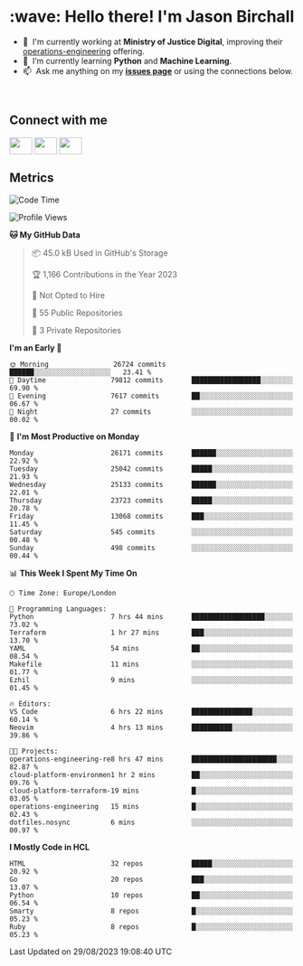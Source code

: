 <h1 align="left" id="jason-title">:wave: Hello there! I'm Jason Birchall</h1>

- :office: &nbsp;I'm currently working at **Ministry of Justice Digital**, improving their [operations-engineering](https://github.com/ministryofjustice/operations-engineering) offering.
- :seedling: &nbsp;I’m currently learning **Python** and **Machine Learning**.
- :mailbox: &nbsp;Ask me anything on my **[issues page]** or using the connections below.


<br>

<h2>Connect with me</h2>
<p>
<a href="https://twitter.com/jsonBirchall" target="blank"><img align="center" src="https://cdn.jsdelivr.net/npm/simple-icons@3.0.1/icons/twitter.svg" alt="" height="30" width="40" /></a>
<a href="https://keybase.io/json0" target="blank"><img align="center" src="https://cdn.jsdelivr.net/npm/simple-icons@3.0.1/icons/keybase.svg" alt="" height="30" width="40" /></a>
<a href="https://www.reddit.com/user/kakorate" target="blank"><img align="center" src="https://cdn.jsdelivr.net/npm/simple-icons@3.0.1/icons/reddit.svg" alt="" height="30" width="40" /></a>
</p>

<h2>Metrics</h2>

<!--START_SECTION:waka-->
![Code Time](http://img.shields.io/badge/Code%20Time-1%2C192%20hrs%2036%20mins-blue)

![Profile Views](http://img.shields.io/badge/Profile%20Views-0-blue)

**🐱 My GitHub Data** 

> 📦 45.0 kB Used in GitHub's Storage 
 > 
> 🏆 1,166 Contributions in the Year 2023
 > 
> 🚫 Not Opted to Hire
 > 
> 📜 55 Public Repositories 
 > 
> 🔑 3 Private Repositories 
 > 
**I'm an Early 🐤** 

```text
🌞 Morning                26724 commits       ██████░░░░░░░░░░░░░░░░░░░   23.41 % 
🌆 Daytime                79812 commits       █████████████████░░░░░░░░   69.90 % 
🌃 Evening                7617 commits        ██░░░░░░░░░░░░░░░░░░░░░░░   06.67 % 
🌙 Night                  27 commits          ░░░░░░░░░░░░░░░░░░░░░░░░░   00.02 % 
```
📅 **I'm Most Productive on Monday** 

```text
Monday                   26171 commits       ██████░░░░░░░░░░░░░░░░░░░   22.92 % 
Tuesday                  25042 commits       █████░░░░░░░░░░░░░░░░░░░░   21.93 % 
Wednesday                25133 commits       ██████░░░░░░░░░░░░░░░░░░░   22.01 % 
Thursday                 23723 commits       █████░░░░░░░░░░░░░░░░░░░░   20.78 % 
Friday                   13068 commits       ███░░░░░░░░░░░░░░░░░░░░░░   11.45 % 
Saturday                 545 commits         ░░░░░░░░░░░░░░░░░░░░░░░░░   00.48 % 
Sunday                   498 commits         ░░░░░░░░░░░░░░░░░░░░░░░░░   00.44 % 
```


📊 **This Week I Spent My Time On** 

```text
🕑︎ Time Zone: Europe/London

💬 Programming Languages: 
Python                   7 hrs 44 mins       ██████████████████░░░░░░░   73.02 % 
Terraform                1 hr 27 mins        ███░░░░░░░░░░░░░░░░░░░░░░   13.70 % 
YAML                     54 mins             ██░░░░░░░░░░░░░░░░░░░░░░░   08.54 % 
Makefile                 11 mins             ░░░░░░░░░░░░░░░░░░░░░░░░░   01.77 % 
Ezhil                    9 mins              ░░░░░░░░░░░░░░░░░░░░░░░░░   01.45 % 

🔥 Editors: 
VS Code                  6 hrs 22 mins       ███████████████░░░░░░░░░░   60.14 % 
Neovim                   4 hrs 13 mins       ██████████░░░░░░░░░░░░░░░   39.86 % 

🐱‍💻 Projects: 
operations-engineering-re8 hrs 47 mins       █████████████████████░░░░   82.87 % 
cloud-platform-environmen1 hr 2 mins         ██░░░░░░░░░░░░░░░░░░░░░░░   09.76 % 
cloud-platform-terraform-19 mins             █░░░░░░░░░░░░░░░░░░░░░░░░   03.05 % 
operations-engineering   15 mins             █░░░░░░░░░░░░░░░░░░░░░░░░   02.43 % 
dotfiles.nosync          6 mins              ░░░░░░░░░░░░░░░░░░░░░░░░░   00.97 % 
```

**I Mostly Code in HCL** 

```text
HTML                     32 repos            █████░░░░░░░░░░░░░░░░░░░░   20.92 % 
Go                       20 repos            ███░░░░░░░░░░░░░░░░░░░░░░   13.07 % 
Python                   10 repos            ██░░░░░░░░░░░░░░░░░░░░░░░   06.54 % 
Smarty                   8 repos             █░░░░░░░░░░░░░░░░░░░░░░░░   05.23 % 
Ruby                     8 repos             █░░░░░░░░░░░░░░░░░░░░░░░░   05.23 % 
```




 Last Updated on 29/08/2023 19:08:40 UTC
<!--END_SECTION:waka-->

<!-- links -->

[issues page]: https://github.com/jasonBirchall/jasonBirchall/issues "jasonBirchall/issues"
